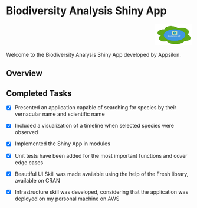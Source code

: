 # Biodiversity Analysis Shiny App

<div align="right">
  <img src="/logo.jpg" alt="Your Logo" width="100">
</div>

Welcome to the Biodiversity Analysis Shiny App developed by Appsilon.

## Overview

## Completed Tasks

- [x] Presented an application capable of searching for species by their vernacular name and scientific name
- [x] Included a visualization of a timeline when selected species were observed
- [x] Implemented the Shiny App in modules
- [x] Unit tests have been added for the most important functions and cover edge cases
- [X] Beautiful UI Skill was made available using the help of the Fresh library, available on CRAN
- [X] Infrastructure skill was developed, considering that the application was deployed on my personal machine on AWS
      


